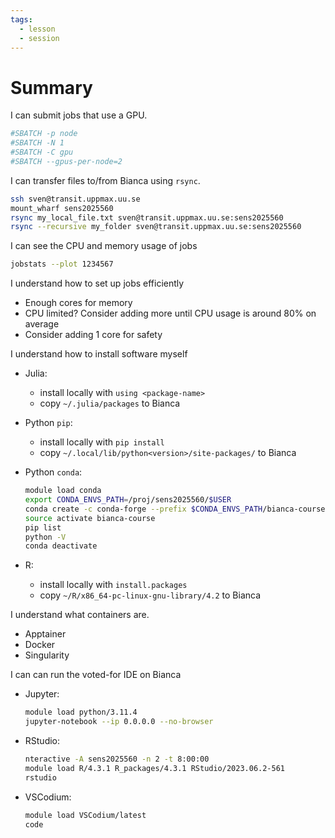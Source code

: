 ```yaml
---
tags:
  - lesson
  - session
---
```


# Summary

I can submit jobs that use a GPU.

```bash
#SBATCH -p node
#SBATCH -N 1
#SBATCH -C gpu
#SBATCH --gpus-per-node=2
```

I can transfer files to/from Bianca using `rsync`.

```bash
ssh sven@transit.uppmax.uu.se
mount_wharf sens2025560
rsync my_local_file.txt sven@transit.uppmax.uu.se:sens2025560
rsync --recursive my_folder sven@transit.uppmax.uu.se:sens2025560
```

I can see the CPU and memory usage of jobs

```bash
jobstats --plot 1234567
```

I understand how to set up jobs efficiently

- Enough cores for memory
- CPU limited? Consider adding more until CPU usage is around 80% on average
- Consider adding 1 core for safety

I understand how to install software myself

- Julia:
    - install locally with `using <package-name>`
    - copy `~/.julia/packages` to Bianca
- Python `pip`:
    - install locally with `pip install`
    - copy `~/.local/lib/python<version>/site-packages/` to Bianca
- Python `conda`:

    ```bash
    module load conda
    export CONDA_ENVS_PATH=/proj/sens2025560/$USER
    conda create -c conda-forge --prefix $CONDA_ENVS_PATH/bianca-course python=3.7 numpy=1.15
    source activate bianca-course
    pip list
    python -V
    conda deactivate
    ```

- R:
    - install locally with `install.packages`
    - copy `~/R/x86_64-pc-linux-gnu-library/4.2` to Bianca

I understand what containers are.

- Apptainer
- Docker
- Singularity

I can can run the voted-for IDE on Bianca

- Jupyter:

  ```bash
  module load python/3.11.4
  jupyter-notebook --ip 0.0.0.0 --no-browser
  ```

- RStudio:

  ```bash
  nteractive -A sens2025560 -n 2 -t 8:00:00
  module load R/4.3.1 R_packages/4.3.1 RStudio/2023.06.2-561
  rstudio
  ```

- VSCodium:

  ```bash
  module load VSCodium/latest
  code
  ```
